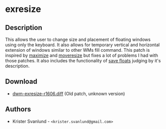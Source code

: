 exresize
========

Description
-----------

This allows the user to change size and placement of floating windows using only
the keyboard. It also allows for temporary vertical and horizontal extension of
windows similar to other WMs fill command. This patch is inspired by
[maximize](//dwm.suckless.org/patches/maximize) and
[moveresize](//dwm.suckless.org/patches/moveresize) but fixes a lot of
problems I had with those patches. It also includes the functionality of
[save floats](//dwm.suckless.org/patches/save_floats) judging by it's
description.

Download
--------
 
<!-- This patch used to say (20121117), but it doesn't build against commits
     from that date.  Author emailed.  -->
 * [dwm-exresize-r1606.diff](dwm-exresize-r1606.diff) (Old patch, unknown version)

Authors
-------

 * Krister Svanlund - `<krister.svanlund@gmail.com>`
